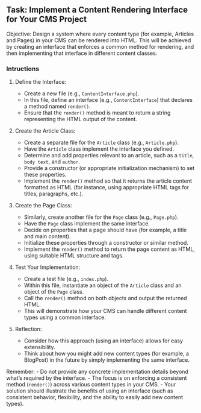 ## Task: Implement a Content Rendering Interface for Your CMS Project
Objective:
Design a system where every content type (for example, Articles and Pages) in your CMS can be rendered into HTML. This will be achieved by creating an interface that enforces a common method for rendering, and then implementing that interface in different content classes.

### Intructions 
1. Define the Interface:
    - Create a new file (e.g., `ContentInterface.php`).
    - In this file, define an interface (e.g., `ContentInterface`) that declares a method named `render()`.
    - Ensure that the `render()` method is meant to return a string representing the HTML output of the content.

2. Create the Article Class:
    - Create a separate file for the `Article` class (e.g., `Article.php`).
    - Have the `Article` class implement the interface you defined.
    - Determine and add properties relevant to an article, such as a `title`, `body text`, and `author`.
    - Provide a constructor (or appropriate initialization mechanism) to set these properties.
    - Implement the `render()` method so that it returns the article content formatted as HTML (for instance, using appropriate HTML tags for titles, paragraphs, etc.).

3. Create the Page Class:
    - Similarly, create another file for the `Page` class (e.g., `Page.php`).
    - Have the `Page` class implement the same interface.
    - Decide on properties that a page should have (for example, a title and main content).
    - Initialize these properties through a constructor or similar method.
    - Implement the `render()` method to return the page content as HTML, using suitable HTML structure and tags.

4. Test Your Implementation:
    - Create a test file (e.g., `index.php`).
    - Within this file, instantiate an object of the `Article` class and an object of the `Page` class.
    - Call the `render()` method on both objects and output the returned HTML.
    - This will demonstrate how your CMS can handle different content types using a common interface.

5. Reflection:
    - Consider how this approach (using an interface) allows for easy extensibility.
    - Think about how you might add new content types (for example, a BlogPost) in the future by simply implementing the same interface.

Remember:
    - Do not provide any concrete implementation details beyond what’s required by the interface.
    - The focus is on enforcing a consistent method (`render()`) across various content types in your CMS.
    - Your solution should illustrate the benefits of using an interface (such as consistent behavior, flexibility, and the ability to easily add new content types).